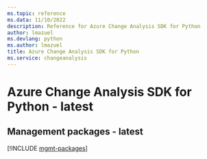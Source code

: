 ```yaml
---
ms.topic: reference
ms.data: 11/10/2022
description: Reference for Azure Change Analysis SDK for Python
author: lmazuel
ms.devlang: python
ms.author: lmazuel
title: Azure Change Analysis SDK for Python
ms.service: changeanalysis
---
```

# Azure Change Analysis SDK for Python - latest

## Management packages - latest
[!INCLUDE [mgmt-packages](change-analysis-mgmt-index.md)]